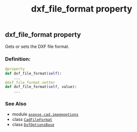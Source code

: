 ﻿---
title: dxf_file_format property
second_title: Aspose.CAD for Python via .NET API References
description: 
type: docs
weight: 30
url: /python-net/aspose.cad.imageoptions/dxfoptionsbase/dxf_file_format/
is_root: false
---

## dxf_file_format property


Gets or sets the DXF file format.
### Definition:
```python
@property
def dxf_file_format(self):
    ...
@dxf_file_format.setter
def dxf_file_format(self, value):
    ...
```

### See Also
* module [`aspose.cad.imageoptions`](../../)
* class [`CadFileFormat`](/cad/python-net/aspose.cad.fileformats.cad.cadconsts/cadfileformat)
* class [`DxfOptionsBase`](/cad/python-net/aspose.cad.imageoptions/dxfoptionsbase)
